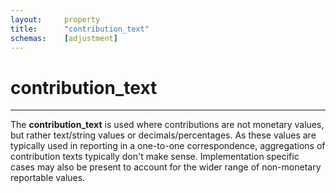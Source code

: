 ```yaml
---
layout:     property
title:      "contribution_text"
schemas:    [adjustment]
---
```


# contribution_text

---

The **contribution_text** is used where contributions are not monetary values, but rather text/string values or decimals/percentages. As these values are typically used in reporting in a one-to-one correspondence, aggregations of contribution texts typically don't make sense. Implementation specific cases may also be present to account for the wider range of non-monetary reportable values.


